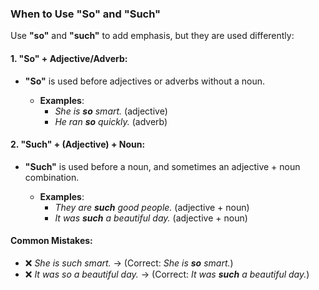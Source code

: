 ### When to Use "So" and "Such"

Use **"so"** and **"such"** to add emphasis, but they are used differently:

#### 1. **"So"** + Adjective/Adverb:
- **"So"** is used before adjectives or adverbs without a noun.

  - **Examples**:
    - *She is **so** smart.* (adjective)
    - *He ran **so** quickly.* (adverb)

#### 2. **"Such"** + (Adjective) + Noun:
- **"Such"** is used before a noun, and sometimes an adjective + noun combination.

  - **Examples**:
    - *They are **such** good people.* (adjective + noun)
    - *It was **such** a beautiful day.* (adjective + noun)

#### Common Mistakes:
- ❌ *She is such smart.* → (Correct: *She is **so** smart.*)
- ❌ *It was so a beautiful day.* → (Correct: *It was **such** a beautiful day.*)
